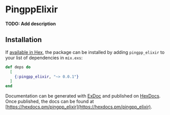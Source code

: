 # PingppElixir

**TODO: Add description**

## Installation

If [available in Hex](https://hex.pm/docs/publish), the package can be installed
by adding `pingpp_elixir` to your list of dependencies in `mix.exs`:

```elixir
def deps do
  [
    {:pingpp_elixir, "~> 0.0.1"}
  ]
end
```

Documentation can be generated with [ExDoc](https://github.com/elixir-lang/ex_doc)
and published on [HexDocs](https://hexdocs.pm). Once published, the docs can
be found at [https://hexdocs.pm/pingpp_elixir](https://hexdocs.pm/pingpp_elixir).

